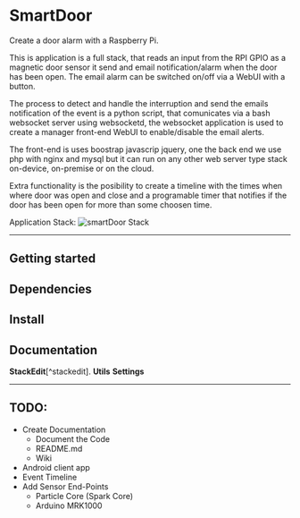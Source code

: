 # SmartDoor


Create a door alarm with a Raspberry Pi.

This is application is a full stack, that reads an input from the RPI GPIO as a magnetic door sensor it send and email notification/alarm when the door has been open. The email alarm can be switched on/off via a WebUI with a button.

The process to detect and handle the interruption and send the emails notification of the event is a python script, that comunicates via a bash websocket server using websocketd, the websocket application is used to create a manager front-end WebUI to enable/disable the email alerts.

The front-end is uses boostrap javascrip jquery, one the back end we use php with nginx and mysql but it can run on any other web server type stack on-device, on-premise or on the cloud.

Extra functionality is the posibility to create a timeline with the times when where door was open and close and a programable timer that notifies if the door has been open for more than some choosen time.

Application Stack:
![smartDoor Stack](https://lh3.googleusercontent.com/-eS_gmuHFmh0/V5cMVSXL_VI/AAAAAAAAOBA/0yW3_tJ7MmUzcG0SJDcIWlD0T-9Ha1e8QCLcB/s0/stack.png "SmartDoor Stack")


-----------------------------------------------------------




Getting started
-----------------------------------------------------------
Dependencies
-----------------------------------------------------------
Install
-----------------------------------------------------------

Documentation
-----------------------------------------------------------

 **StackEdit**[^stackedit].  **Utils**  <i class="icon-cog"></i> **Settings**

-----------------------------------------------------------
TODO:
-----------------------------------------------------------
 - Create Documentation
	 - Document the Code
	 - README.md
	 - Wiki
 - Android client app
 - Event Timeline
 - Add Sensor End-Points
	 - Particle Core (Spark Core)
	 - Arduino MRK1000
